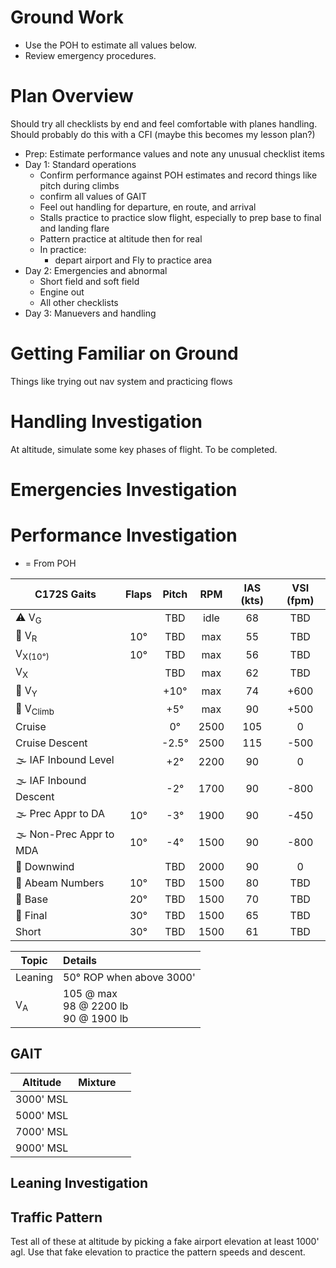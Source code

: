
# Ground Work
* Use the POH to estimate all values below.
* Review emergency procedures.

# Plan Overview
Should try all checklists by end and feel comfortable with planes handling. Should probably do this with a CFI (maybe this becomes my lesson plan?)

* Prep: Estimate performance values and note any unusual checklist items 
* Day 1: Standard operations
	* Confirm performance against POH estimates and record things like pitch during climbs
	* confirm all values of GAIT
	* Feel out handling for departure, en route, and arrival 
	* Stalls practice to practice slow flight, especially to prep base to final and landing flare 
	* Pattern practice at altitude then for real
	* In practice:
		* depart airport and Fly to practice area 
* Day 2: Emergencies and abnormal
	* Short field and soft field 
	* Engine out
	* All other checklists
* Day 3: Manuevers and handling


# Getting Familiar on Ground
Things like trying out nav system and practicing flows 


# Handling Investigation
At altitude, simulate some key phases of flight.
To be completed.

# Emergencies Investigation


# Performance Investigation
* = From POH

| **C172S Gaits**         | **Flaps** | **Pitch** | **RPM** | **IAS (kts)** | **VSI (fpm)** |
| ----------------------- |:---------:|:---------:|:-------:|:-------------:|:-------------:|
| ⚠️ V<sub>G</sub>           |           |    TBD    |  idle   |      68       |      TBD      |
| 🛫 V<sub>R</sub>           |    10°    |    TBD    |   max   |      55       |      TBD      |
| V<sub>X(10°)</sub>      |    10°    |    TBD    |   max   |      56       |      TBD      |
| V<sub>X</sub>           |           |    TBD    |   max   |      62       |      TBD      |
| 🛫 V<sub>Y</sub>           |           |   +10°    |   max   |      74       |     +600      |
| 🛫 V<sub>Climb</sub>       |           |    +5°    |   max   |      90       |     +500      |
| Cruise                  |           |    0°     |  2500   |      105      |       0       |
| Cruise Descent          |           |  \-2.5°   |  2500   |      115      |     \-500     |
| 🌫️ IAF Inbound Level    |           |    +2°    |  2200   |      90       |       0       |
| 🌫️ IAF Inbound Descent  |           |   \-2°    |  1700   |      90       |     \-800     |
| 🌫️ Prec Appr to DA      |    10°    |   \-3°    |  1900   |      90       |     \-450     |
| 🌫️ Non-Prec Appr to MDA |    10°    |   \-4°    |  1500   |      90       |     \-800     |
| 🛬 Downwind                |           |    TBD    |  2000   |      90       |       0       |
| 🛬 Abeam Numbers           |    10°    |    TBD    |  1500   |      80       |      TBD      |
| 🛬 Base                    |    20°    |    TBD    |  1500   |      70       |      TBD      |
| 🛬 Final                   |    30°    |    TBD    |  1500   |      65       |      TBD      |
| Short             |    30°    |    TBD    |  1500   |      61       |      TBD      |

| Topic              | Details                                   |
| ------------------ |:----------------------------------------- |
| Leaning            | 50° ROP when above 3000'                  | 
| V<sub>A</sub>      | 105 @ max<br>98 @ 2200 lb<br>90 @ 1900 lb |

## GAIT
| Altitude  | Mixture |     | 
| --------- | ------- | --- |
| 3000' MSL |         |     |
| 5000' MSL |         |     |
| 7000' MSL |         |     |
| 9000' MSL |         |     |

## Leaning Investigation

## Traffic Pattern
Test all of these at altitude by picking a fake airport elevation at least 1000' agl. Use that fake elevation to practice the pattern speeds and descent.
